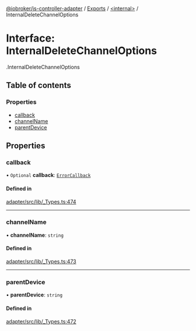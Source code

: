 [@iobroker/js-controller-adapter](../README.md) / [Exports](../modules.md) / [<internal\>](../modules/internal_.md) / InternalDeleteChannelOptions

# Interface: InternalDeleteChannelOptions

[<internal>](../modules/internal_.md).InternalDeleteChannelOptions

## Table of contents

### Properties

- [callback](internal_.InternalDeleteChannelOptions.md#callback)
- [channelName](internal_.InternalDeleteChannelOptions.md#channelname)
- [parentDevice](internal_.InternalDeleteChannelOptions.md#parentdevice)

## Properties

### callback

• `Optional` **callback**: [`ErrorCallback`](../modules/internal_.md#errorcallback)

#### Defined in

[adapter/src/lib/_Types.ts:474](https://github.com/ioBroker/ioBroker.js-controller/blob/9ced50d9/packages/adapter/src/lib/_Types.ts#L474)

___

### channelName

• **channelName**: `string`

#### Defined in

[adapter/src/lib/_Types.ts:473](https://github.com/ioBroker/ioBroker.js-controller/blob/9ced50d9/packages/adapter/src/lib/_Types.ts#L473)

___

### parentDevice

• **parentDevice**: `string`

#### Defined in

[adapter/src/lib/_Types.ts:472](https://github.com/ioBroker/ioBroker.js-controller/blob/9ced50d9/packages/adapter/src/lib/_Types.ts#L472)
